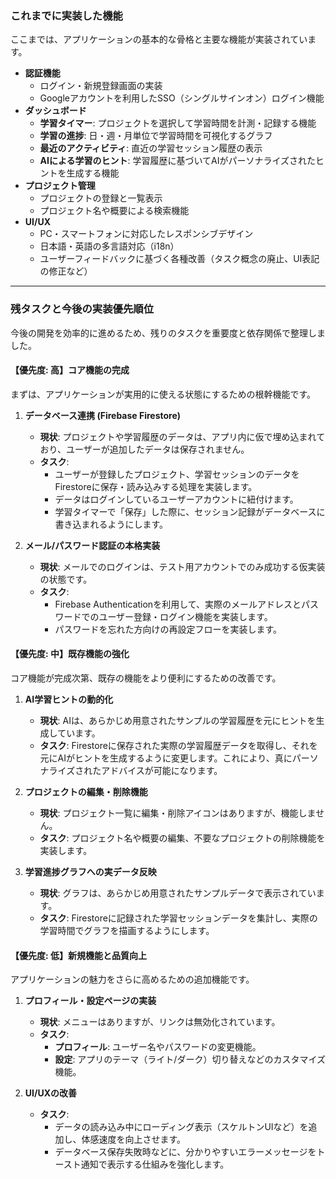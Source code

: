 ### これまでに実装した機能

ここまでは、アプリケーションの基本的な骨格と主要な機能が実装されています。

-   **認証機能**
    -   ログイン・新規登録画面の実装
    -   Googleアカウントを利用したSSO（シングルサインオン）ログイン機能
-   **ダッシュボード**
    -   **学習タイマー**: プロジェクトを選択して学習時間を計測・記録する機能
    -   **学習の進捗**: 日・週・月単位で学習時間を可視化するグラフ
    -   **最近のアクティビティ**: 直近の学習セッション履歴の表示
    -   **AIによる学習のヒント**: 学習履歴に基づいてAIがパーソナライズされたヒントを生成する機能
-   **プロジェクト管理**
    -   プロジェクトの登録と一覧表示
    -   プロジェクト名や概要による検索機能
-   **UI/UX**
    -   PC・スマートフォンに対応したレスポンシブデザイン
    -   日本語・英語の多言語対応（i18n）
    -   ユーザーフィードバックに基づく各種改善（タスク概念の廃止、UI表記の修正など）

---

### 残タスクと今後の実装優先順位

今後の開発を効率的に進めるため、残りのタスクを重要度と依存関係で整理しました。

#### 【優先度: 高】コア機能の完成

まずは、アプリケーションが実用的に使える状態にするための根幹機能です。

1.  **データベース連携 (Firebase Firestore)**
    -   **現状**: プロジェクトや学習履歴のデータは、アプリ内に仮で埋め込まれており、ユーザーが追加したデータは保存されません。
    -   **タスク**:
        -   ユーザーが登録したプロジェクト、学習セッションのデータをFirestoreに保存・読み込みする処理を実装します。
        -   データはログインしているユーザーアカウントに紐付けます。
        -   学習タイマーで「保存」した際に、セッション記録がデータベースに書き込まれるようにします。

2.  **メール/パスワード認証の本格実装**
    -   **現状**: メールでのログインは、テスト用アカウントでのみ成功する仮実装の状態です。
    -   **タスク**:
        -   Firebase Authenticationを利用して、実際のメールアドレスとパスワードでのユーザー登録・ログイン機能を実装します。
        -   パスワードを忘れた方向けの再設定フローを実装します。

#### 【優先度: 中】既存機能の強化

コア機能が完成次第、既存の機能をより便利にするための改善です。

1.  **AI学習ヒントの動的化**
    -   **現状**: AIは、あらかじめ用意されたサンプルの学習履歴を元にヒントを生成しています。
    -   **タスク**: Firestoreに保存された実際の学習履歴データを取得し、それを元にAIがヒントを生成するように変更します。これにより、真にパーソナライズされたアドバイスが可能になります。

2.  **プロジェクトの編集・削除機能**
    -   **現状**: プロジェクト一覧に編集・削除アイコンはありますが、機能しません。
    -   **タスク**: プロジェクト名や概要の編集、不要なプロジェクトの削除機能を実装します。

3.  **学習進捗グラフへの実データ反映**
    -   **現状**: グラフは、あらかじめ用意されたサンプルデータで表示されています。
    -   **タスク**: Firestoreに記録された学習セッションデータを集計し、実際の学習時間でグラフを描画するようにします。

#### 【優先度: 低】新規機能と品質向上

アプリケーションの魅力をさらに高めるための追加機能です。

1.  **プロフィール・設定ページの実装**
    -   **現状**: メニューはありますが、リンクは無効化されています。
    -   **タスク**:
        -   **プロフィール**: ユーザー名やパスワードの変更機能。
        -   **設定**: アプリのテーマ（ライト/ダーク）切り替えなどのカスタマイズ機能。

2.  **UI/UXの改善**
    -   **タスク**:
        -   データの読み込み中にローディング表示（スケルトンUIなど）を追加し、体感速度を向上させます。
        -   データベース保存失敗時などに、分かりやすいエラーメッセージをトースト通知で表示する仕組みを強化します。
